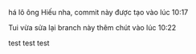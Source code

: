 há lô ông Hiếu nha, commit này được tạo vào lúc 10:17

Tui vừa sửa lại branch này thêm chút vào lúc 10:22

test test test